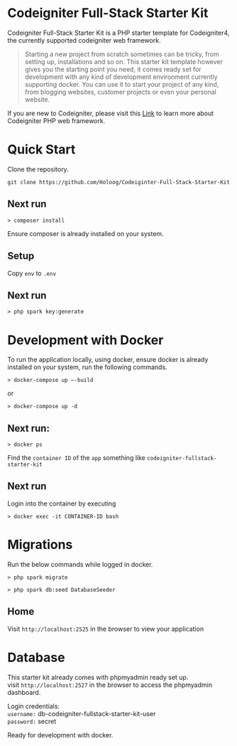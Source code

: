 # Codeigniter Full-Stack Starter Kit

Codeigniter Full-Stack Starter Kit is a PHP starter template for Codeigniter4, the currently supported codeigniter web framework.

> Starting a new project from scratch sometimes can be tricky, from setting up, installations and so on. This starter kit template however gives you the starting point you need, it comes ready set for development with any kind of development environment currently supporting docker. You can use it to start your project of any kind, from blogging websites, customer projects or even your personal website.

If you are new to Codeigniter, please visit this [Link](https://codeigniter4.github.io/userguide/) to learn more about Codeigniter PHP web framework.

# Quick Start

Clone the repository.

```
git clone https://github.com/Holoog/Codeiginter-Full-Stack-Starter-Kit
```

## Next run

```
> composer install
```

Ensure composer is already installed on your system.

## Setup

Copy `env` to `.env`

## Next run

```
> php spark key:generate
```

# Development with Docker

To run the application locally, using docker, ensure docker is already installed on your system, run the following commands.

```
> docker-compose up –-build
```

or

```
> docker-compose up -d
```

## Next run:

```
> docker ps
```

Find the `container ID` of the `app` something like `codeigniter-fullstack-starter-kit`

## Next run

Login into the container by executing

```
> docker exec -it CONTAINER-ID bash
```

# Migrations

Run the below commands while logged in docker.

```
> php spark migrate
```

```
> php spark db:seed DatabaseSeeder
```

## Home

Visit `http://localhost:2525` in the browser to view your application

# Database

This starter kit already comes with phpmyadmin ready set up.\
visit `http://localhost:2527` in the browser to access the phpmyadmin dashboard.

Login credentials:\
`username:` db-codeigniter-fullstack-starter-kit-user\
`password:` secret

Ready for development with docker.
